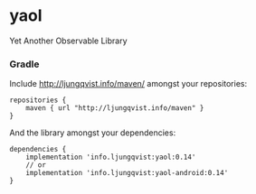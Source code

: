 # yaol
Yet Another Observable Library

### Gradle

Include <http://ljungqvist.info/maven/> amongst your repositories:

```
repositories {
    maven { url "http://ljungqvist.info/maven" }
}
```

And the library amongst your dependencies:

```
dependencies {
    implementation 'info.ljungqvist:yaol:0.14'
    // or
    implementation 'info.ljungqvist:yaol-android:0.14'
}
```

